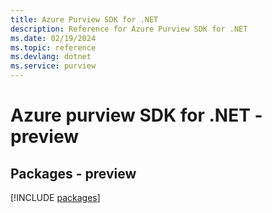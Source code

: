 ```yaml
---
title: Azure Purview SDK for .NET
description: Reference for Azure Purview SDK for .NET
ms.date: 02/19/2024
ms.topic: reference
ms.devlang: dotnet
ms.service: purview
---
```

# Azure purview SDK for .NET - preview
## Packages - preview
[!INCLUDE [packages](purview-index.md)]